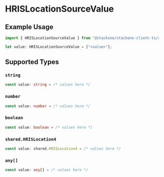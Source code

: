 # HRISLocationSourceValue

## Example Usage

```typescript
import { HRISLocationSourceValue } from "@stackone/stackone-client-ts/sdk/models/shared";

let value: HRISLocationSourceValue = ["<value>"];
```

## Supported Types

### `string`

```typescript
const value: string = /* values here */
```

### `number`

```typescript
const value: number = /* values here */
```

### `boolean`

```typescript
const value: boolean = /* values here */
```

### `shared.HRISLocation4`

```typescript
const value: shared.HRISLocation4 = /* values here */
```

### `any[]`

```typescript
const value: any[] = /* values here */
```

